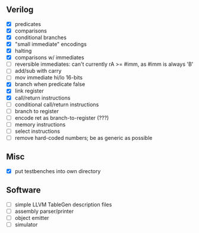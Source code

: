Verilog
-------

- [x] predicates
- [x] comparisons
- [x] conditional branches
- [x] "small immediate" encodings
- [x] halting
- [x] comparisons w/ immediates
- [ ] reversible immediates: can't currently rA >= #imm, as #imm is always 'B'
- [ ] add/sub with carry
- [ ] mov immediate hi/lo 16-bits
- [x] branch when predicate false
- [x] link register
- [x] call/return instructions
- [ ] conditional call/return instructions
- [ ] branch to register
- [ ] encode ret as branch-to-register (???)
- [ ] memory instructions
- [ ] select instructions
- [ ] remove hard-coded numbers; be as generic as possible

Misc
----

- [x] put testbenches into own directory

Software
--------

- [ ] simple LLVM TableGen description files
- [ ] assembly parser/printer
- [ ] object emitter
- [ ] simulator
